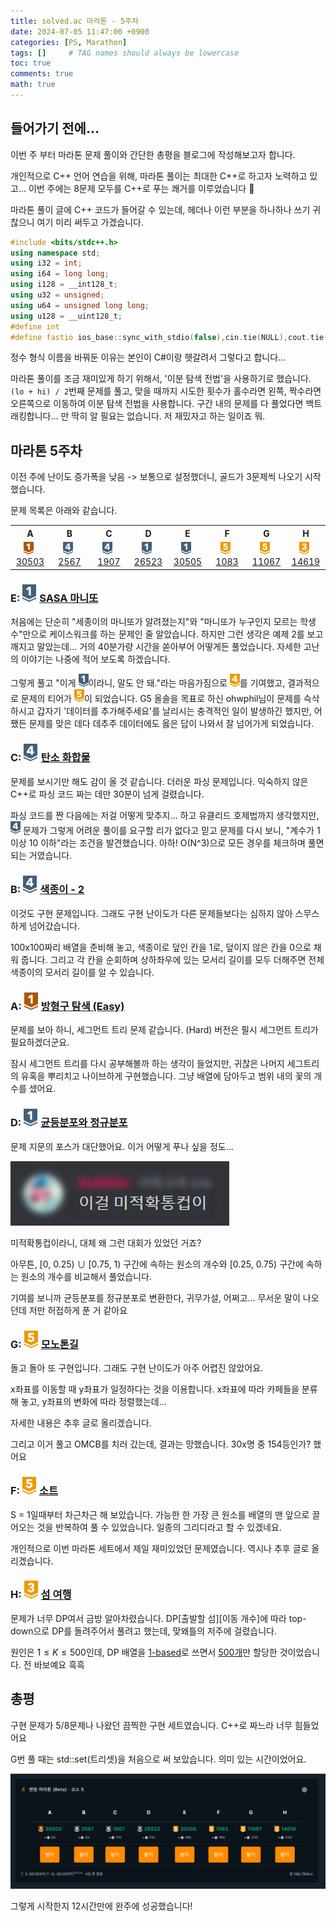 ```yaml
---
title: solved.ac 마라톤 - 5주차
date: 2024-07-05 11:47:00 +0900
categories: [PS, Marathon]
tags: []     # TAG names should always be lowercase
toc: true
comments: true
math: true
---
```


## 들어가기 전에...

이번 주 부터 마라톤 문제 풀이와 간단한 총평을 블로그에 작성해보고자 합니다.

개인적으로 C++ 언어 연습을 위해, 마라톤 풀이는 최대한 C++로 하고자 노력하고 있고... 이번 주에는 8문제 모두를 C++로 푸는 쾌거를 이루었습니다 🎉

마라톤 풀이 글에 C++ 코드가 들어갈 수 있는데, 헤더나 이런 부분을 하나하나 쓰기 귀찮으니 여기 미리 써두고 가겠습니다.

```cpp
#include <bits/stdc++.h>
using namespace std;
using i32 = int;
using i64 = long long;
using i128 = __int128_t;
using u32 = unsigned;
using u64 = unsigned long long;
using u128 = __uint128_t;
#define int
#define fastio ios_base::sync_with_stdio(false),cin.tie(NULL),cout.tie(NULL)
```

정수 형식 이름을 바꿔둔 이유는 본인이 C#이랑 헷갈려서 그렇다고 합니다...

마라톤 풀이를 조금 재미있게 하기 위해서, '이분 탐색 전법'을 사용하기로 했습니다. `(lo + hi) / 2`번째 문제를 풀고, 맞을 때까지 시도한 횟수가 홀수라면 왼쪽, 짝수라면 오른쪽으로 이동하여 이분 탐색 전법을 사용합니다. 구간 내의 문제를 다 풀었다면 백트래킹합니다... 만 딱히 알 필요는 없습니다. 저 재밌자고 하는 일이죠 뭐.

## 마라톤 5주차
이전 주에 난이도 증가폭을 낮음 -> 보통으로 설정했더니, 골드가 3문제씩 나오기 시작했습니다.

문제 목록은 아래와 같습니다.

<style>
.table_marathon td { width: 12.5% }
.img-link { vertical-align: middle; }
</style>
<table style="text-align: center; margin: 0 auto" class="table_marathon">
<th>A</th><th>B</th><th>C</th><th>D</th><th>E</th><th>F</th><th>G</th><th>H</th>
<tr>
<td><img src="/assets/img/solvedac_icon/5.png" style="width: 16px; margin-right: 5px"><a href="https://boj.kr/30503" style="display: inline-block">30503</a></td>
<td><img src="/assets/img/solvedac_icon/7.png" style="width: 16px; margin-right: 5px"><a href="https://boj.kr/2567" style="display: inline-block">2567</a></td>
<td><img src="/assets/img/solvedac_icon/7.png" style="width: 16px; margin-right: 5px"><a href="https://boj.kr/1907" style="display: inline-block">1907</a></td>
<td><img src="/assets/img/solvedac_icon/10.png" style="width: 16px; margin-right: 5px"><a href="https://boj.kr/26523" style="display: inline-block">26523</a></td>
<td><img src="/assets/img/solvedac_icon/10.png" style="width: 16px; margin-right: 5px"><a href="https://boj.kr/30505" style="display: inline-block">30505</a></td>
<td><img src="/assets/img/solvedac_icon/11.png" style="width: 16px; margin-right: 5px"><a href="https://boj.kr/1083" style="display: inline-block">1083</a></td>
<td><img src="/assets/img/solvedac_icon/11.png" style="width: 16px; margin-right: 5px"><a href="https://boj.kr/11067" style="display: inline-block">11067</a></td>
<td><img src="/assets/img/solvedac_icon/13.png" style="width: 16px; margin-right: 5px"><a href="https://boj.kr/14619" style="display: inline-block">14619</a></td>
</tr>
</table>

### E: <img src="/assets/img/solvedac_icon/10.png" style="width: 22px; margin-right: 5px">[SASA 마니또](https://boj.kr/30505)
처음에는 단순히 "세종이의 마니또가 알려졌는지"와 "마니또가 누구인지 모르는 학생 수"만으로 케이스워크를 하는 문제인 줄 알았습니다. 하지만 그런 생각은 예제 2를 보고 깨지고 말았는데...
거의 40분가량 시간을 쏟아부어 어떻게든 풀었습니다. 자세한 고난의 이야기는 나중에 적어 보도록 하겠습니다.

그렇게 풀고 "이게 <span><img src="/assets/img/solvedac_icon/10.png" style="width: 16px;"></span>이라니, 말도 안 돼."라는 마음가짐으로 <span><img src="/assets/img/solvedac_icon/12.png" style="width: 16px;"></span>를 기여했고, 결과적으로 문제의 티어가 <span><img src="/assets/img/solvedac_icon/11.png" style="width: 16px;"></span>이 되었습니다. G5 올솔을 목표로 하신 ohwphil님이 문제를 슥삭하시고 갑자기 '데이터를 추가해주세요'를 날리시는 충격적인 일이 발생하긴 했지만, 어쨌든 문제를 맞은 데다 데추주 데이터에도 옳은 답이 나와서 잘 넘어가게 되었습니다.

### C: <img src="/assets/img/solvedac_icon/7.png" style="width: 22px; margin-right: 5px">[탄소 화합물](https://boj.kr/1907)
문제를 보시기만 해도 감이 올 것 같습니다. 더러운 파싱 문제입니다. 익숙하지 않은 C++로 파싱 코드 짜는 데만 30분이 넘게 걸렸습니다.

파싱 코드를 짠 다음에는 저걸 어떻게 맞추지... 하고 유클리드 호제법까지 생각했지만, <span><img src="/assets/img/solvedac_icon/7.png" style="width: 16px;"></span> 문제가 그렇게 어려운 풀이를 요구할 리가 없다고 믿고 문제를 다시 보니, "계수가 1 이상 10 이하"라는 조건을 발견했습니다. 아하! O(N^3)으로 모든 경우를 체크하며 풀면 되는 거였습니다.

### B: <img src="/assets/img/solvedac_icon/7.png" style="width: 22px; margin-right: 5px">[색종이 - 2](https://boj.kr/2567)
이것도 구현 문제입니다. 그래도 구현 난이도가 다른 문제들보다는 심하지 않아 스무스하게 넘어갔습니다.

100x100짜리 배열을 준비해 놓고, 색종이로 덮인 칸을 1로, 덮이지 않은 칸을 0으로 채워 줍니다. 그리고 각 칸을 순회하며 상하좌우에 있는 모서리 길이를 모두 더해주면 전체 색종이의 모서리 길이를 알 수 있습니다.


### A: <img src="/assets/img/solvedac_icon/5.png" style="width: 22px; margin-right: 5px">[방형구 탐색 (Easy)](https://boj.kr/30503)
문제를 보아 하니, 세그먼트 트리 문제 같습니다. (Hard) 버전은 필시 세그먼트 트리가 필요하겠더군요.

잠시 세그먼트 트리를 다시 공부해볼까 하는 생각이 들었지만, 귀찮은 나머지 세그트리의 유혹을 뿌리치고 나이브하게 구현했습니다. 그냥 배열에 담아두고 범위 내의 꽃의 개수를 셌어요.


### D: <img src="/assets/img/solvedac_icon/10.png" style="width: 22px; margin-right: 5px">[균등분포와 정규분포](https://boj.kr/26523)
문제 지문의 포스가 대단했어요. 이거 어떻게 푸나 싶을 정도...

<span><img src="/assets/img/marathon_5th/calculus.png" alt="이걸 미적확통컵이"></span>

미적확통컵이라니, 대체 왜 그런 대회가 있었던 거죠?

아무튼, [0, 0.25) ∪ [0.75, 1) 구간에 속하는 원소의 개수와 [0.25, 0.75) 구간에 속하는 원소의 개수를 비교해서 풀었습니다.

기여를 보니까 균등분포를 정규분포로 변환한다, 귀무가설, 어쩌고... 무서운 말이 나오던데 저만 허접하게 푼 거 같아요

### G: <img src="/assets/img/solvedac_icon/11.png" style="width: 22px; margin-right: 5px">[모노톤길](https://boj.kr/11067)
돌고 돌아 또 구현입니다. 그래도 구현 난이도가 아주 어렵진 않았어요.

x좌표를 이동할 때 y좌표가 일정하다는 것을 이용합니다. x좌표에 따라 카페들을 분류해 놓고, y좌표의 변화에 따라 정렬했는데...

자세한 내용은 추후 글로 올리겠습니다.

그리고 이거 풀고 OMCB를 치러 갔는데, 결과는 망했습니다. 30x명 중 154등인가? 했어요

### F: <img src="/assets/img/solvedac_icon/11.png" style="width: 22px; margin-right: 5px">[소트](https://boj.kr/1083)
S = 1일때부터 차근차근 해 보았습니다. 가능한 한 가장 큰 원소를 배열의 맨 앞으로 끌어오는 것을 반복하여 풀 수 있었습니다. 일종의 그리디라고 할 수 있겠네요. 

개인적으로 이번 마라톤 세트에서 제일 재미있었던 문제였습니다. 역시나 추후 글로 올리겠습니다.

### H: <img src="/assets/img/solvedac_icon/13.png" style="width: 22px; margin-right: 5px">[섬 여행](https://boj.kr/14619)
문제가 너무 DP여서 금방 알아차렸습니다. DP[출발할 섬][이동 개수]에 따라 top-down으로 DP를 돌려주어서 풀려고 했는데, 맞왜틀의 저주에 걸렸습니다.

원인은 $1 \leq K \leq 500$인데, DP 배열을 <u>1-based</u>로 쓰면서 <u>500개</u>만 할당한 것이었습니다. 전 바보예요 흑흑

## 총평
구현 문제가 5/8문제나 나왔던 끔찍한 구현 세트였습니다. C++로 짜느라 너무 힘들었어요

G번 풀 때는 std::set(트리셋)을 처음으로 써 보았습니다. 의미 있는 시간이었어요.

<img src="/assets/img/marathon_5th/marathon_5th.png" alt="마라톤 완주!">

그렇게 시작한지 12시간만에 완주에 성공했습니다!